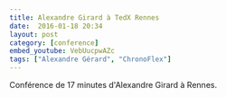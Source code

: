 ```yaml
---
title: Alexandre Girard à TedX Rennes
date:  2016-01-18 20:34
layout: post
category: [conference]
embed_youtube: VebUucpwAZc
tags: ["Alexandre Gérard", "ChronoFlex"]
---
```




Conférence de 17 minutes d'Alexandre Girard à Rennes.
